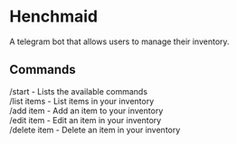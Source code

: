 # Henchmaid

A telegram bot that allows users to manage their inventory.

## Commands
/start - Lists the available commands  
/list items	- List items in your inventory  
/add item	- Add an item to your inventory  
/edit item	- Edit an item in your inventory  
/delete item	- Delete an item in your inventory  
